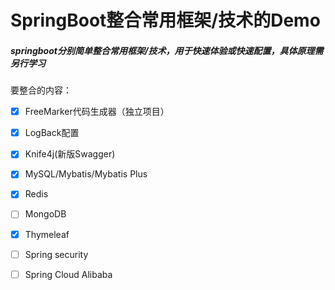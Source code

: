 # SpringBoot整合常用框架/技术的Demo
##### springboot分别简单整合常用框架/技术，用于快速体验或快速配置，具体原理需另行学习
要整合的内容：
- [x] FreeMarker代码生成器（独立项目）
- [x] LogBack配置
- [x] Knife4j(新版Swagger)
- [x] MySQL/Mybatis/Mybatis Plus
- [x] Redis
- [ ] MongoDB
- [x] Thymeleaf
- [ ] Spring security
- [ ] Spring Cloud Alibaba


